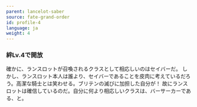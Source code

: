 ```yaml
---
parent: lancelot-saber
source: fate-grand-order
id: profile-4
language: ja
weight: 4
---
```


### 絆Lv.4で開放

確かに、ランスロットが召喚されるクラスとして相応しいのはセイバーだ。
しかし、ランスロット本人は誰より、セイバーであることを皮肉に考えているだろう。高潔な騎士とは笑わせる。ブリテンの滅びに加担した自分が！
故にランスロットは確信しているのだ。自分に何より相応しいクラスは、バーサーカーである、と。
